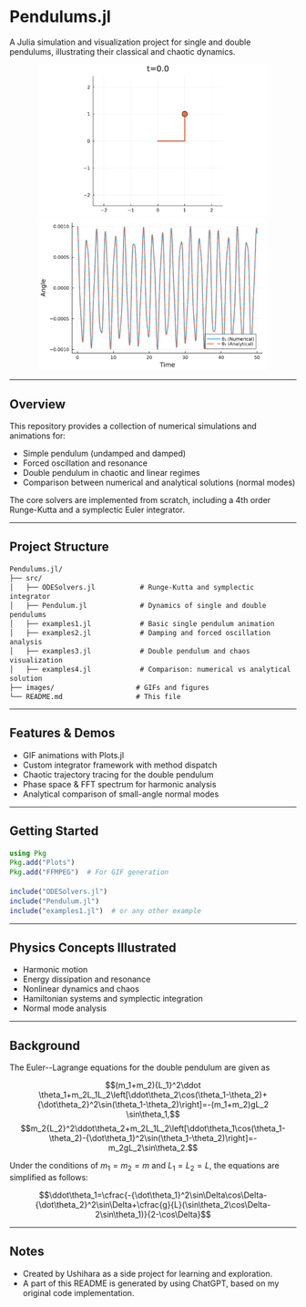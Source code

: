 # Pendulums.jl

A Julia simulation and visualization project for single and double pendulums, illustrating their classical and chaotic dynamics.

<p align="center">
  <img src="/images/double_pendulum_initial_condition.gif" alt="Double pendulums" width="400"/>
  <img src="/images/double_pendulum.linear_approximation1.png" alt="Comparison with linear approximation" width="400"/>
</p>


---

## Overview

This repository provides a collection of numerical simulations and animations for:

- Simple pendulum (undamped and damped)
- Forced oscillation and resonance
- Double pendulum in chaotic and linear regimes
- Comparison between numerical and analytical solutions (normal modes)

The core solvers are implemented from scratch, including a 4th order Runge-Kutta and a symplectic Euler integrator.

---

## Project Structure

```
Pendulums.jl/
├── src/
│   ├── ODESolvers.jl           # Runge-Kutta and symplectic integrator
│   ├── Pendulum.jl             # Dynamics of single and double pendulums
│   ├── examples1.jl            # Basic single pendulum animation
│   ├── examples2.jl            # Damping and forced oscillation analysis
│   ├── examples3.jl            # Double pendulum and chaos visualization
│   ├── examples4.jl            # Comparison: numerical vs analytical solution
├── images/                    # GIFs and figures
└── README.md                  # This file
```

---

## Features & Demos

- GIF animations with Plots.jl
- Custom integrator framework with method dispatch
- Chaotic trajectory tracing for the double pendulum
- Phase space & FFT spectrum for harmonic analysis
- Analytical comparison of small-angle normal modes

---

## Getting Started

```julia
using Pkg
Pkg.add("Plots")
Pkg.add("FFMPEG")  # For GIF generation

include("ODESolvers.jl")
include("Pendulum.jl")
include("examples1.jl")  # or any other example
```

---

## Physics Concepts Illustrated

- Harmonic motion
- Energy dissipation and resonance
- Nonlinear dynamics and chaos
- Hamiltonian systems and symplectic integration
- Normal mode analysis

---

## Background

The Euler--Lagrange equations for the double pendulum are given as

$$(m_1+m_2){L_1}^2\ddot \theta_1+m_2L_1L_2\left[\ddot\theta_2\cos(\theta_1-\theta_2)+{\dot\theta_2}^2\sin(\theta_1-\theta_2)\right]=-(m_1+m_2)gL_2 \sin\theta_1,$$
$$m_2{L_2}^2\ddot\theta_2+m_2L_1L_2\left[\ddot\theta_1\cos(\theta_1-\theta_2)-{\dot\theta_1}^2\sin(\theta_1-\theta_2)\right]=-m_2gL_2\sin\theta_2.$$

Under the conditions of $m_1=m_2=m$ and $L_1=L_2=L$, the equations are simplified as follows:

$$\ddot\theta_1=\cfrac{-{\dot\theta_1}^2\sin\Delta\cos\Delta-{\dot\theta_2}^2\sin\Delta+\cfrac{g}{L}(\sin\theta_2\cos\Delta-2\sin\theta_1)}{2-\cos\Delta}$$

---

## Notes

- Created by Ushihara as a side project for learning and exploration.
- A part of this README is generated by using ChatGPT, based on my original code implementation.
